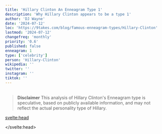 ```yaml
---
title: 'Hillary Clinton An Enneagram Type 1'
description: 'Why Hillary Clinton appears to be a type 1'
author: 'DJ Wayne'
date: '2024-07-12'
loc: 'https://9takes.com/blog/famous-enneagram-types/Hillary-Clinton'
lastmod: '2024-07-12'
changefreq: 'monthly'
priority: '0.6'
published: false
enneagram: 1
type: ['celebrity']
person: 'Hillary-Clinton'
wikipedia: ''
twitter: ''
instagram: ''
tiktok: ''
---
```


<!--
    childhood and upbringing
    first big success
    style habits and quirks that relate to their personality type
    stressful moments in their life and how they handled them
    comfort- moments in their life where they are doing well and killing it
-->
<!-- // keywords:  -->

<script>
	// import  PopCard  from "$lib/components/atoms/PopCard.svelte";
</script>

<div
	style="display: flex;
    justify-content: center;
    margin: 1rem 0;
	"
>
	<!-- <PopCard
		image={`/types/1s/${'Hillary-Clinton'}.webp`}
		enneagramType={1}
		showIcon={false}
		displayText="Hillary Clinton"
		subtext=""
	/> -->
</div>

> **Disclaimer** This analysis of Hillary Clinton's Enneagram type is speculative, based on publicly available information, and may not reflect the actual personality type of Hillary.

<p class="firstLetter"></p>

<svelte:head>

<script type="application/ld+json">

</script>

</svelte:head>

<style lang="scss"></style>
